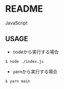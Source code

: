 # README

JavaScript

## USAGE

- nodeから実行する場合

```
$ node ./index.js
```

- yarnから実行する場合

```
$ yarn main
```
